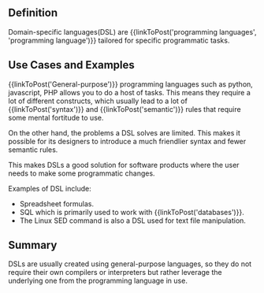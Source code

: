 ## Definition 
Domain-specific languages(DSL) are {{linkToPost('programming languages', 'programming language')}} tailored for specific programmatic tasks.

## Use Cases and Examples
{{linkToPost('General-purpose')}} programming languages such as python, javascript, PHP allows you to do a host of tasks. This means they require a lot of different constructs, which usually lead to a lot of {{linkToPost('syntax')}} and {{linkToPost('semantic')}} rules that require some mental fortitude to use.

On the other hand, the problems a DSL solves are limited. This makes it possible for its designers to introduce a much friendlier syntax and fewer semantic rules. 

This makes DSLs a good solution for software products where the user needs to make some programmatic changes. 

Examples of DSL include: 

- Spreadsheet formulas.
- SQL which is primarily used to work with {{linkToPost('databases')}}.
- The Linux SED command is also a DSL used for text file manipulation.

## Summary
DSLs are usually created using general-purpose languages, so they do not require their own compilers or interpreters but rather leverage the underlying one from the programming language in use.

